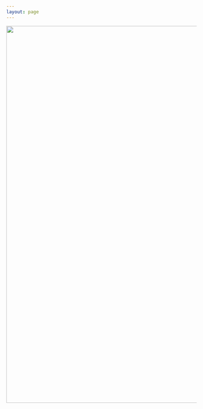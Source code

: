 ```yaml
---
layout: page
---
```


<img src="{{ 'assets/img/Russell.png' | relative_url }}" height="1000px" width="900px"/>